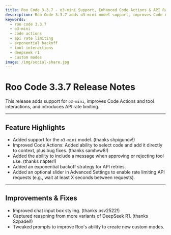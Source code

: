 ```yaml
---
title: Roo Code 3.3.7 - o3-mini Support, Enhanced Code Actions & API Rate Limiting
description: Roo Code 3.3.7 adds o3-mini model support, improves Code Actions with direct context addition, introduces API rate limiting with exponential backoff, and enhances tool interactions.
keywords:
  - roo code 3.3.7
  - o3-mini
  - code actions
  - api rate limiting
  - exponential backoff
  - tool interactions
  - deepseek r1
  - custom modes
image: /img/social-share.jpg
---
```


# Roo Code 3.3.7 Release Notes

This release adds support for `o3-mini`, improves Code Actions and tool interactions, and introduces API rate limiting.

---

## Feature Highlights

*   Added support for the `o3-mini` model. (thanks shpigunov!)
*   Improved Code Actions: Added ability to select code and add it directly to context, plus bug fixes. (thanks samhvw8!)
*   Added the ability to include a message when approving or rejecting tool use. (thanks napter!)
*   Added an exponential backoff strategy for API retries.
*   Added an optional slider in Advanced Settings to enable rate limiting API requests (e.g., wait at least X seconds between requests).

---

## Improvements & Fixes

*   Improved chat input box styling. (thanks psv2522!)
*   Captured reasoning from more variants of DeepSeek R1. (thanks Szpadel!)
*   Tweaked prompts to improve Roo's ability to create new custom modes.